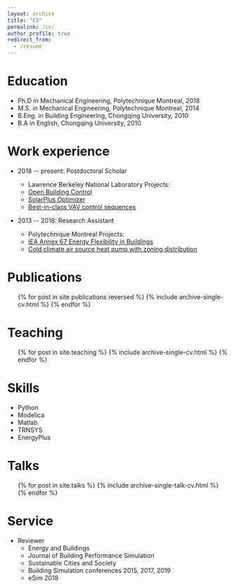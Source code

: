 ```yaml
---
layout: archive
title: "CV"
permalink: /cv/
author_profile: true
redirect_from:
  - /resume
---
```

Education
======
* Ph.D in Mechanical Engineering, Polytechnique Montreal, 2018
* M.S. in Mechanical Engineering, Polytechnique Montreal, 2014
* B.Eng. in Building Engineering, Chongqing University, 2010
* B.A in English, Chongqing University, 2010

Work experience
======
* 2018 -- present: Postdoctoral Scholar
  * Lawrence Berkeley National Laboratory
  Projects:
  * [Open Building Control](http://obc.lbl.gov/)
  * [SolarPlus Optimizer](https://github.com/LBNL-ETA/SolarPlus-Optimizer)
  * [Best-in-class VAV control sequences](https://bitbucket.org/berkeleylab/bic-savcal36)

* 2013 -- 2018: Research Assistant
  * Polytechnique Montreal
  Projects:
  * [IEA Annex 67 Energy Flexibility in Buildings](http://www.annex67.org/)
  * [Cold climate air source heat pump with zoning distribution](
    https://www.nrcan.gc.ca/science-and-data/funding-partnerships/funding-opportunities/current-investments/integrated-air-source-heat-pump-system-domestic-hot-water-and-space-heating-low-energy-and-net-zero/16069
    )

Publications
======
  <ul>{% for post in site.publications reversed %}
    {% include archive-single-cv.html %}
  {% endfor %}</ul>

Teaching
======
  <ul>{% for post in site.teaching %}
    {% include archive-single-cv.html %}
  {% endfor %}</ul>

Skills
======
  * Python
  * Modelica
  * Matlab
  * TRNSYS
  * EnergyPlus

Talks
======
  <ul>{% for post in site.talks %}
    {% include archive-single-talk-cv.html %}
  {% endfor %}</ul>

Service
======
* Reviewer
  * Energy and Buildings
  * Journal of Building Performance Simulation
  * Sustainable Cities and Society
  * Building Simulation conferences 2015, 2017, 2019
  * eSim 2018
